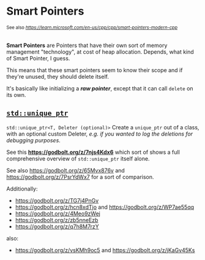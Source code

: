 # Smart Pointers

<sub>See also _<a>https://learn.microsoft.com/en-us/cpp/cpp/smart-pointers-modern-cpp</a>_</sub>
<br><br>

**Smart Pointers** are Pointers that have their own sort of memory management "technology", at cost of heap allocation. Depends, what kind of Smart Pointer, I guess.

This means that these smart pointers seem to know their scope and if they're unused, they should delete itself.

It's basically like initializing a _**raw pointer**_, except that it can call ``delete`` on its own.


## <a href="https://en.cppreference.com/w/cpp/memory/unique_ptr.html" target="_blank">**``std::unique_ptr``**</a>

``std::unique_ptr<T, Deleter (optional)>`` Create a ``unique_ptr`` out of a class, with an optional custom Deleter, _e.g. if you wanted to log the deletions for debugging purposes_.

See this **<a>https://godbolt.org/z/7njs4Kdx6</a>** which sort of shows a full comprehensive overview of ``std::unique_ptr`` itself alone.

See also https://godbolt.org/z/65Mvx876v and https://godbolt.org/z/7PsrYdWx7 for a sort of comparison.


Additionally:

* https://godbolt.org/z/TG7j4PnGv
* https://godbolt.org/z/hcn8xdTjo and https://godbolt.org/z/WP7ae55qq
* https://godbolt.org/z/4Meo9zWej
* https://godbolt.org/z/zb5nneEzb
* https://godbolt.org/z/q7h8M7rzY


also:

* https://godbolt.org/z/vsKMh9oc5 and https://godbolt.org/z/jKaGv45Ks
